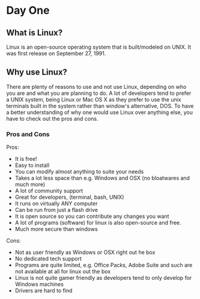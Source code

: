 # Day One

## What is Linux?

Linux is an open-source operating system that is built/modeled on UNIX. It was first release on September 27, 1991.

## Why use Linux?

There are plenty of reasons to use and not use Linux, depending on who you are and what you are planning to do. A lot of developers tend to prefer a UNIX system, being Linux or Mac OS X as they prefer to use the unix terminals built in the system rather than window's alternative, DOS. To have a better understanding of why one would use Linux over anything else, you have to check out the pros and cons.

### Pros and Cons

Pros:
- It is free!
- Easy to install
- You can modify almost anything to suite your needs
- Takes a lot less space than e.g. Windows and OSX (no bloatwares and much more)
- A lot of community support
- Great for developers, (terminal, bash, UNIX)
- It runs on virtually ANY computer
- Can be run from just a flash drive
- It is open source so you can contribute any changes you want
- A lot of programs (software) for linux is also open-source and free.
- Much more secure than windows

Cons:
- Not as user friendly as Windows or OSX right out he box
- No dedicated tech support
- Programs are quite limited, e.g. Office Packs, Adobe Suite and such are not available at all for linux out the box
- Linux is not quite gamer friendly as developers tend to only develop for Windows machines
- Drivers are hard to find  